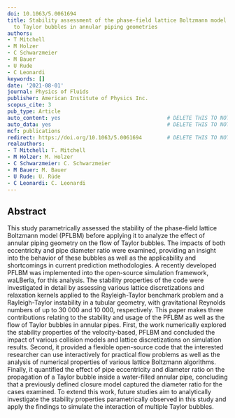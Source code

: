 ```yaml
---
doi: 10.1063/5.0061694
title: Stability assessment of the phase-field lattice Boltzmann model and its application
  to Taylor bubbles in annular piping geometries
authors:
- T Mitchell
- M Holzer
- C Schwarzmeier
- M Bauer
- U Rude
- C Leonardi
keywords: []
date: '2021-08-01'
journal: Physics of Fluids
publisher: American Institute of Physics Inc.
scopus_cite: 3
pub_type: Article
auto_content: yes                                  # DELETE THIS TO NOT AUTO GENERATE CONTENT
auto_data: yes                                     # DELETE THIS TO NOT AUTO GENERATE METADATA
mcf: publications
redirect: https://doi.org/10.1063/5.0061694        # DELETE THIS TO NOT REDIRECT
realauthors:
- T Mitchell: T. Mitchell
- M Holzer: M. Holzer
- C Schwarzmeier: C. Schwarzmeier
- M Bauer: M. Bauer
- U Rude: U. Rüde
- C Leonardi: C. Leonardi
---
```



## Abstract
This study parametrically assessed the stability of the phase-field lattice Boltzmann model (PFLBM) before applying it to analyze the effect of annular piping geometry on the flow of Taylor bubbles. The impacts of both eccentricity and pipe diameter ratio were examined, providing an insight into the behavior of these bubbles as well as the applicability and shortcomings in current prediction methodologies. A recently developed PFLBM was implemented into the open-source simulation framework, waLBerla, for this analysis. The stability properties of the code were investigated in detail by assessing various lattice discretizations and relaxation kernels applied to the Rayleigh-Taylor benchmark problem and a Rayleigh-Taylor instability in a tubular geometry, with gravitational Reynolds numbers of up to 30 000 and 10 000, respectively. This paper makes three contributions relating to the stability and usage of the PFLBM as well as the flow of Taylor bubbles in annular pipes. First, the work numerically explored the stability properties of the velocity-based, PFLBM and concluded the impact of various collision models and lattice discretizations on simulation results. Second, it provided a flexible open-source code that the interested researcher can use interactively for practical flow problems as well as the analysis of numerical properties of various lattice Boltzmann algorithms. Finally, it quantified the effect of pipe eccentricity and diameter ratio on the propagation of a Taylor bubble inside a water-filled annular pipe, concluding that a previously defined closure model captured the diameter ratio for the cases examined. To extend this work, future studies aim to analytically investigate the stability properties parametrically observed in this study and apply the findings to simulate the interaction of multiple Taylor bubbles.
